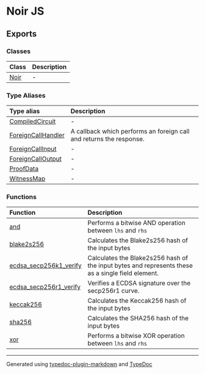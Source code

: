# Noir JS

## Exports

### Classes

| Class | Description |
| :------ | :------ |
| [Noir](classes/Noir.md) | - |

### Type Aliases

| Type alias | Description |
| :------ | :------ |
| [CompiledCircuit](type-aliases/CompiledCircuit.md) | - |
| [ForeignCallHandler](type-aliases/ForeignCallHandler.md) | A callback which performs an foreign call and returns the response. |
| [ForeignCallInput](type-aliases/ForeignCallInput.md) | - |
| [ForeignCallOutput](type-aliases/ForeignCallOutput.md) | - |
| [ProofData](type-aliases/ProofData.md) | - |
| [WitnessMap](type-aliases/WitnessMap.md) | - |

### Functions

| Function | Description |
| :------ | :------ |
| [and](functions/and.md) | Performs a bitwise AND operation between `lhs` and `rhs` |
| [blake2s256](functions/blake2s256.md) | Calculates the Blake2s256 hash of the input bytes |
| [ecdsa\_secp256k1\_verify](functions/ecdsa_secp256k1_verify.md) | Calculates the Blake2s256 hash of the input bytes and represents these as a single field element. |
| [ecdsa\_secp256r1\_verify](functions/ecdsa_secp256r1_verify.md) | Verifies a ECDSA signature over the secp256r1 curve. |
| [keccak256](functions/keccak256.md) | Calculates the Keccak256 hash of the input bytes |
| [sha256](functions/sha256.md) | Calculates the SHA256 hash of the input bytes |
| [xor](functions/xor.md) | Performs a bitwise XOR operation between `lhs` and `rhs` |

***

Generated using [typedoc-plugin-markdown](https://www.npmjs.com/package/typedoc-plugin-markdown) and [TypeDoc](https://typedoc.org/)
